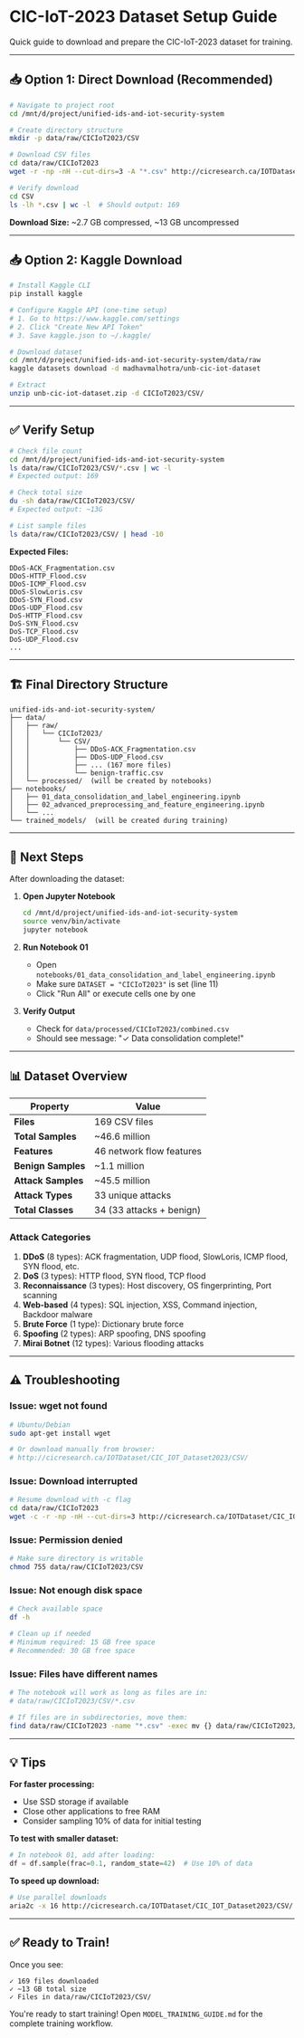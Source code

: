 # CIC-IoT-2023 Dataset Setup Guide

Quick guide to download and prepare the CIC-IoT-2023 dataset for training.

---

## 📥 Option 1: Direct Download (Recommended)

```bash
# Navigate to project root
cd /mnt/d/project/unified-ids-and-iot-security-system

# Create directory structure
mkdir -p data/raw/CICIoT2023/CSV

# Download CSV files
cd data/raw/CICIoT2023
wget -r -np -nH --cut-dirs=3 -A "*.csv" http://cicresearch.ca/IOTDataset/CIC_IOT_Dataset2023/CSV/

# Verify download
cd CSV
ls -lh *.csv | wc -l  # Should output: 169
```

**Download Size:** ~2.7 GB compressed, ~13 GB uncompressed

---

## 📥 Option 2: Kaggle Download

```bash
# Install Kaggle CLI
pip install kaggle

# Configure Kaggle API (one-time setup)
# 1. Go to https://www.kaggle.com/settings
# 2. Click "Create New API Token"
# 3. Save kaggle.json to ~/.kaggle/

# Download dataset
cd /mnt/d/project/unified-ids-and-iot-security-system/data/raw
kaggle datasets download -d madhavmalhotra/unb-cic-iot-dataset

# Extract
unzip unb-cic-iot-dataset.zip -d CICIoT2023/CSV/
```

---

## ✅ Verify Setup

```bash
# Check file count
cd /mnt/d/project/unified-ids-and-iot-security-system
ls data/raw/CICIoT2023/CSV/*.csv | wc -l
# Expected output: 169

# Check total size
du -sh data/raw/CICIoT2023/CSV/
# Expected output: ~13G

# List sample files
ls data/raw/CICIoT2023/CSV/ | head -10
```

**Expected Files:**
```
DDoS-ACK_Fragmentation.csv
DDoS-HTTP_Flood.csv
DDoS-ICMP_Flood.csv
DDoS-SlowLoris.csv
DDoS-SYN_Flood.csv
DDoS-UDP_Flood.csv
DoS-HTTP_Flood.csv
DoS-SYN_Flood.csv
DoS-TCP_Flood.csv
DoS-UDP_Flood.csv
...
```

---

## 🏗️ Final Directory Structure

```
unified-ids-and-iot-security-system/
├── data/
│   ├── raw/
│   │   └── CICIoT2023/
│   │       └── CSV/
│   │           ├── DDoS-ACK_Fragmentation.csv
│   │           ├── DDoS-UDP_Flood.csv
│   │           ├── ... (167 more files)
│   │           └── benign-traffic.csv
│   └── processed/  (will be created by notebooks)
├── notebooks/
│   ├── 01_data_consolidation_and_label_engineering.ipynb
│   ├── 02_advanced_preprocessing_and_feature_engineering.ipynb
│   └── ...
└── trained_models/  (will be created during training)
```

---

## 🚀 Next Steps

After downloading the dataset:

1. **Open Jupyter Notebook**
   ```bash
   cd /mnt/d/project/unified-ids-and-iot-security-system
   source venv/bin/activate
   jupyter notebook
   ```

2. **Run Notebook 01**
   - Open `notebooks/01_data_consolidation_and_label_engineering.ipynb`
   - Make sure `DATASET = "CICIoT2023"` is set (line 11)
   - Click "Run All" or execute cells one by one

3. **Verify Output**
   - Check for `data/processed/CICIoT2023/combined.csv`
   - Should see message: "✓ Data consolidation complete!"

---

## 📊 Dataset Overview

| Property | Value |
|----------|-------|
| **Files** | 169 CSV files |
| **Total Samples** | ~46.6 million |
| **Features** | 46 network flow features |
| **Benign Samples** | ~1.1 million |
| **Attack Samples** | ~45.5 million |
| **Attack Types** | 33 unique attacks |
| **Total Classes** | 34 (33 attacks + benign) |

### Attack Categories

1. **DDoS** (8 types): ACK fragmentation, UDP flood, SlowLoris, ICMP flood, SYN flood, etc.
2. **DoS** (3 types): HTTP flood, SYN flood, TCP flood
3. **Reconnaissance** (3 types): Host discovery, OS fingerprinting, Port scanning
4. **Web-based** (4 types): SQL injection, XSS, Command injection, Backdoor malware
5. **Brute Force** (1 type): Dictionary brute force
6. **Spoofing** (2 types): ARP spoofing, DNS spoofing
7. **Mirai Botnet** (12 types): Various flooding attacks

---

## ⚠️ Troubleshooting

### Issue: wget not found
```bash
# Ubuntu/Debian
sudo apt-get install wget

# Or download manually from browser:
# http://cicresearch.ca/IOTDataset/CIC_IOT_Dataset2023/CSV/
```

### Issue: Download interrupted
```bash
# Resume download with -c flag
cd data/raw/CICIoT2023
wget -c -r -np -nH --cut-dirs=3 http://cicresearch.ca/IOTDataset/CIC_IOT_Dataset2023/CSV/
```

### Issue: Permission denied
```bash
# Make sure directory is writable
chmod 755 data/raw/CICIoT2023/CSV
```

### Issue: Not enough disk space
```bash
# Check available space
df -h

# Clean up if needed
# Minimum required: 15 GB free space
# Recommended: 30 GB free space
```

### Issue: Files have different names
```bash
# The notebook will work as long as files are in:
# data/raw/CICIoT2023/CSV/*.csv

# If files are in subdirectories, move them:
find data/raw/CICIoT2023 -name "*.csv" -exec mv {} data/raw/CICIoT2023/CSV/ \;
```

---

## 💡 Tips

**For faster processing:**
- Use SSD storage if available
- Close other applications to free RAM
- Consider sampling 10% of data for initial testing

**To test with smaller dataset:**
```python
# In notebook 01, add after loading:
df = df.sample(frac=0.1, random_state=42)  # Use 10% of data
```

**To speed up download:**
```bash
# Use parallel downloads
aria2c -x 16 http://cicresearch.ca/IOTDataset/CIC_IOT_Dataset2023/CSV/
```

---

## ✅ Ready to Train!

Once you see:
```
✓ 169 files downloaded
✓ ~13 GB total size
✓ Files in data/raw/CICIoT2023/CSV/
```

You're ready to start training! Open `MODEL_TRAINING_GUIDE.md` for the complete training workflow.
